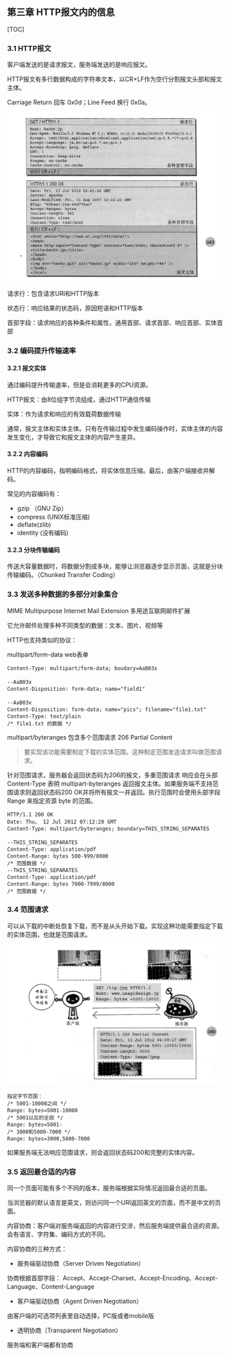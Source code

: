 ## 第三章 HTTP报文内的信息

[TOC]

### 3.1 HTTP报文

客户端发送的是请求报文，服务端发送的是响应报文。

HTTP报文有多行数据构成的字符串文本，以CR+LF作为空行分割报文头部和报文主体。

Carriage Return 回车 0x0d；Line Feed 换行 0x0a。

![请求报文和响应报文](./images/请求报文和响应报文.bmp)

请求行：包含请求URI和HTTP版本

状态行：响应结果的状态码，原因短语和HTTP版本

首部字段：请求响应的各种条件和属性，通用首部、请求首部、响应首部、实体首部

### 3.2 编码提升传输速率

#### 3.2.1 报文实体

通过编码提升传输速率，但是会消耗更多的CPU资源。

HTTP报文：由8位组字节流组成，通过HTTP通信传输

实体：作为请求和响应的有效载荷数据传输

通常，报文主体和实体主体。只有在传输过程中发生编码操作时，实体主体的内容发生变化，才导致它和报文主体的内容产生差异。

#### 3.2.2 内容编码

HTTP的内容编码，指明编码格式，将实体信息压缩。最后，由客户端接收并解码。

常见的内容编码有：

- gzip （GNU Zip）
- compress (UNIX标准压缩)
- deflate(zlib)
- identity (没有编码)

#### 3.2.3 分块传输编码

传送大容量数据时，将数据分割成多块，能够让浏览器逐步显示页面，这就是分块传输编码。（Chunked Transfer Coding）

### 3.3 发送多种数据的多部分对象集合

MIME Multipurpose Internet Mail Extension 多用途互联网邮件扩展

它允许邮件处理多种不同类型的数据：文本、图片、视频等

HTTP也支持类似的协议：

multipart/form-data web表单

```
Content-Type: multipart/form-data; boudary=AaB03x

--AaB03x
Content-Disposition: form-data; name="field1"

--AaB03x
Content-Disposition: form-data; name="pics"; filename="file1.txt"
Content-Type: text/plain
/* file1.txt 的数据 */
```

multipart/byteranges 包含多个范围请求 206 Partial Content

> 要实现该功能需要制定下载的实体范围，这种制定范围发送请求叫做范围请求。


针对范围请求，服务器会返回状态码为206的报文，多重范围请求 响应会在头部 Content-Type 表明 multipart-byteranges 返回报文主体。如果服务端不支持范围请求则返回状态码200 OK并将所有报文一并返回。执行范围时会使用头部字段 Range 来指定资源 byte 的范围。

```
HTTP/1.1 200 OK
Date: Thu， 12 Jul 2012 07:12:20 GMT
Content-Type: multipart/byteranges; boundary=THIS_STRING_SEPARATES

--THIS_STRING_SEPARATES
Content-Type: application/pdf
Content-Range: bytes 500-999/8000
/* 范围数据 */
--THIS_STRING_SEPARATES
Content-Type: application/pdf
Content-Range: bytes 7000-7999/8000
/* 范围数据 */
```

### 3.4 范围请求

可以从下载的中断处恢复下载，而不是从头开始下载。实现这种功能需要指定下载的实体范围，也就是范围请求。

![范围请求](./images/范围请求.bmp)

```
指定字节范围：
/* 5001-10000之间 */
Range: bytes=5001-10000
/* 5001以后的全部 */
Range: bytes=5001- 
/* 3000和5000-7000 */
Range: bytes=3000,5000-7000
```

如果服务端无法响应范围请求，则会返回状态码200和完整的实体内容。

### 3.5 返回最合适的内容

同一个页面可能有多个不同的版本，服务端根据实际情况返回最合适的页面。

当浏览器的默认语言是英文，则访问同一个URI返回英文的页面，而不是中文的页面。

内容协商：客户端对服务端返回的内容进行交涉，然后服务端提供最合适的资源。会有语言、字符集、编码方式的不同。

内容协商的三种方式：

- 服务端驱动协商（Server Driven Negotiation）

协商根据首部字段： Accept、Accept-Charset、Accept-Encoding、Accept-Language、Content-Language

- 客户端驱动协商（Agent Driven Negotiation）

由客户端的可选项列表里自动选择，PC版或者mobile版

- 透明协商（Transparent Negotiation）

服务端和客户端都有协商